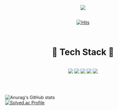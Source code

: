 
<!--
**SangKyunSeo/SangKyunSeo** is a ✨ _special_ ✨ repository because its `README.md` (this file) appears on your GitHub profile.

Here are some ideas to get you started:

- 🔭 I’m currently working on ...
- 🌱 I’m currently learning ...
- 👯 I’m looking to collaborate on ...
- 🤔 I’m looking for help with ...
- 💬 Ask me about ...
- 📫 How to reach me: ...
- 😄 Pronouns: ...
- ⚡ Fun fact: ...
-->


<div align="center">
<img src="https://capsule-render.vercel.app/api?type=soft&color=auto&height=300&section=header&text=SangKyunSeo%20&fontSize=90" />
</div>
<br>

<div align="center">
  
[![Hits](https://hits.seeyoufarm.com/api/count/incr/badge.svg?url=https%3A%2F%2Fgithub.com%2FSangKyunSeo&count_bg=%2379C83D&title_bg=%23555555&icon=&icon_color=%23E7E7E7&title=hits&edge_flat=false)](https://hits.seeyoufarm.com)

</div>

<br>

<div align="center">
  <h1>
    🔨 Tech Stack 🔨
</div>
<br>
<div align="center">
<a target="_blank"><img src="https://img.shields.io/badge/Android Studio-3DDC84?style=plastic&logo=Android Studio&logoColor=000080"/></a>
<a target="_blank"><img src="https://img.shields.io/badge/Firebase-FFCA28?style=plastic&logo=Firebase&logoColor=aa0000"/></a>
<a target="_blank"><img src="https://img.shields.io/badge/Java-007396?style=plastic&logo=Java&logoColor=white"/></a>
<a target="_blank"><img src="https://img.shields.io/badge/Eclipse IDE-2C2255?style=plastic&logo=Eclipse IDE&logoColor=white"/></a>
<a target="_blank"><img src="https://img.shields.io/badge/IntelliJ IDEA-000000?style=plastic&logo=IntelliJ IDEA&logoColor=white"/></a>
</div>
<br>
<br>
<br>

![Anurag's GitHub stats](https://github-readme-stats.vercel.app/api?username=SangKyunSeo&show_icons=true&theme=tokyonight)
<br>
[![Solved.ac Profile](http://mazassumnida.wtf/api/v2/generate_badge?boj=qaz0802)](https://solved.ac/qaz0802/)

